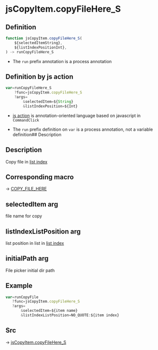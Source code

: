 # jsCopyItem.copyFileHere_S

## Definition

```js.js
function jsCopyItem.copyFileHere_S(
	${selectedItemString},
	${listIndexPositionInt},
) -> runCopyFileHere_S
```

- The `run` prefix annotation is a process annotation
## Definition by js action

```js.js
var=runCopyFileHere_S
	?func=jsCopyItem.copyFileHere_S
	?args=
		&selectedItem=${String}
		&listIndexPosition=${Int}
```

- [js action](#) is annotation-oriented language based on javascript in `CommandClick`

- The `run` prefix definition on `var` is a process annotation, not a variable definition## Description

## Description

Copy file in [list index](https://github.com/puutaro/CommandClick/blob/master/md/developer/configs/listIndexConfig.md)

## Corresponding macro

-> [COPY_FILE_HERE](https://github.com/puutaro/CommandClick/blob/master/md/developer/js_action/js_action_macro_for_list_index.md#copy_file_here)

## selectedItem arg

file name for copy

## listIndexListPosition arg

list position in list in [list index](https://github.com/puutaro/CommandClick/blob/master/md/developer/configs/listIndexConfig.md)

## initialPath arg

File picker initial dir path

## Example

```js.js
var=runCopyFile
   ?func=jsCopyItem.copyFileHere_S
   ?args=
       &selectedItem=${item name}
       &listIndexListPosition=NO_QUOTE:${item index}

```



## Src

-> [jsCopyItem.copyFileHere_S](https://github.com/puutaro/CommandClick/blob/master/app/src/main/java/com/puutaro/commandclick/fragment_lib/terminal_fragment/js_interface/list_index/JsCopyItem.kt#L134)


